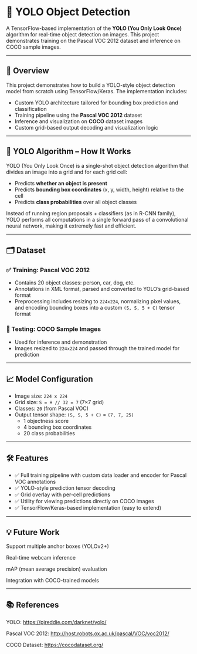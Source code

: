# 🧠 YOLO Object Detection

A TensorFlow-based implementation of the **YOLO (You Only Look Once)** algorithm for real-time object detection on images. This project demonstrates training on the Pascal VOC 2012 dataset and inference on COCO sample images.

---

## 📌 Overview

This project demonstrates how to build a YOLO-style object detection model from scratch using TensorFlow/Keras. The implementation includes:

- Custom YOLO architecture tailored for bounding box prediction and classification
- Training pipeline using the **Pascal VOC 2012** dataset
- Inference and visualization on **COCO** dataset images
- Custom grid-based output decoding and visualization logic

---

## 🚀 YOLO Algorithm – How It Works

YOLO (You Only Look Once) is a single-shot object detection algorithm that divides an image into a grid and for each grid cell:

- Predicts **whether an object is present**
- Predicts **bounding box coordinates** (x, y, width, height) relative to the cell
- Predicts **class probabilities** over all object classes

Instead of running region proposals + classifiers (as in R-CNN family), YOLO performs all computations in a single forward pass of a convolutional neural network, making it extremely fast and efficient.

---

## 🗂️ Dataset

### ✅ Training: **Pascal VOC 2012**
- Contains 20 object classes: person, car, dog, etc.
- Annotations in XML format, parsed and converted to YOLO’s grid-based format
- Preprocessing includes resizing to `224x224`, normalizing pixel values, and encoding bounding boxes into a custom `(S, S, 5 + C)` tensor format

### 🧪 Testing: **COCO Sample Images**
- Used for inference and demonstration
- Images resized to `224x224` and passed through the trained model for prediction

---

## 📈 Model Configuration

- Image size: `224 x 224`
- Grid size: `S = H // 32 = 7` (7×7 grid)
- Classes: `20` (from Pascal VOC)
- Output tensor shape: `(S, S, 5 + C)` = `(7, 7, 25)`
  - 1 objectness score
  - 4 bounding box coordinates
  - 20 class probabilities

---

## 🛠 Features

- ✅ Full training pipeline with custom data loader and encoder for Pascal VOC annotations
- ✅ YOLO-style prediction tensor decoding 
- ✅ Grid overlay with per-cell predictions
- ✅ Utility for viewing predictions directly on COCO images
- ✅ TensorFlow/Keras-based implementation (easy to extend)

---

## 💡 Future Work
 Support multiple anchor boxes (YOLOv2+)

 Real-time webcam inference

 mAP (mean average precision) evaluation

 Integration with COCO-trained models

---

## 📚 References
  YOLO: https://pjreddie.com/darknet/yolo/
  
  Pascal VOC 2012: http://host.robots.ox.ac.uk/pascal/VOC/voc2012/
  
  COCO Dataset: https://cocodataset.org/


